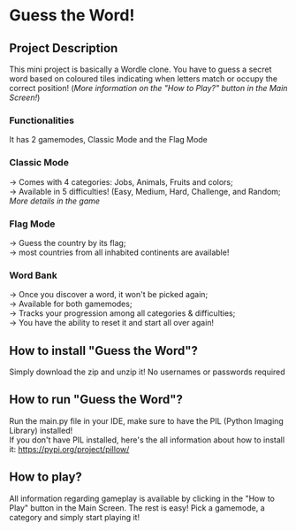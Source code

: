 # Guess the Word!

## Project Description
This mini project is basically a Wordle clone. You have to guess a secret word based on coloured tiles indicating when letters match or occupy the correct position! (_More information on the "How to Play?" button in the Main Screen!_)

### Functionalities

It has 2 gamemodes, Classic Mode and the Flag Mode
### Classic Mode
-> Comes with 4 categories: Jobs, Animals, Fruits and colors; <br>
-> Available in 5 difficulties! (Easy, Medium, Hard, Challenge, and Random; _More details in the game_ <br>

### Flag Mode
-> Guess the country by its flag; <br>
-> most countries from all inhabited continents are available! <br>

### Word Bank
-> Once you discover a word, it won't be picked again; <br>
-> Available for both gamemodes; <br>
-> Tracks your progression among all categories & difficulties; <br>
-> You have the ability to reset it and start all over again! <br>

## How to install "Guess the Word"?
Simply download the zip and unzip it! No usernames or passwords required

## How to run "Guess the Word"?
Run the main.py file in your IDE, make sure to have the PIL (Python Imaging Library) installed! <br>
If you don't have PIL installed, here's the all information about how to install it: https://pypi.org/project/pillow/

## How to play?
All information regarding gameplay is available by clicking in the "How to Play" button in the Main Screen. The rest is easy! Pick a gamemode, a category and simply start playing it!

